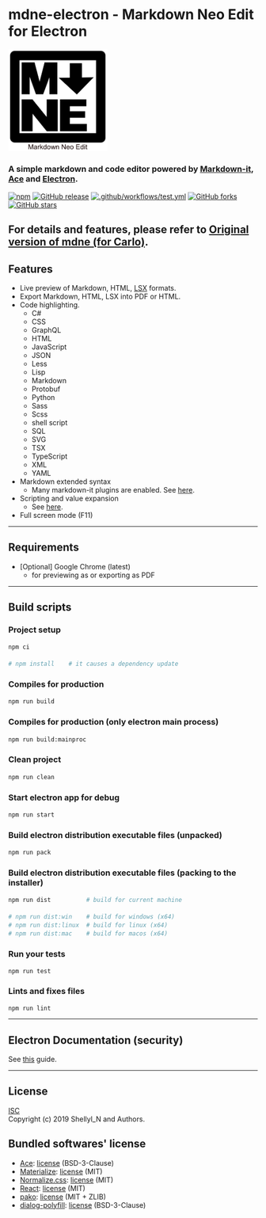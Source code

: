 # mdne-electron - Markdown Neo Edit for Electron

<img src="https://raw.githubusercontent.com/shellyln/mdne-electron/master/contents/logo.svg?sanitize=true" title="logo" style="width: 200px">

### A simple markdown and code editor powered by [Markdown-it](https://github.com/markdown-it/markdown-it), [Ace](https://ace.c9.io/) and [Electron](https://electronjs.org/).

[![npm](https://img.shields.io/npm/v/mdne-electron.svg)](https://www.npmjs.com/package/mdne-electron)
[![GitHub release](https://img.shields.io/github/release/shellyln/mdne-electron.svg)](https://github.com/shellyln/mdne-electron/releases)
[![.github/workflows/test.yml](https://github.com/shellyln/mdne-electron/workflows/.github/workflows/test.yml/badge.svg)](https://github.com/shellyln/mdne-electron/actions)
[![GitHub forks](https://img.shields.io/github/forks/shellyln/mdne-electron.svg?style=social&label=Fork)](https://github.com/shellyln/mdne-electron/fork)
[![GitHub stars](https://img.shields.io/github/stars/shellyln/mdne-electron.svg?style=social&label=Star)](https://github.com/shellyln/mdne-electron)



## For details and features, please refer to [Original version of mdne (for Carlo)](https://github.com/shellyln/mdne).


## Features
* Live preview of Markdown, HTML, [LSX](https://github.com/shellyln/liyad#what-is-lsx) formats.
* Export Markdown, HTML, LSX into PDF or HTML.
* Code highlighting.
  * C#
  * CSS
  * GraphQL
  * HTML
  * JavaScript
  * JSON
  * Less
  * Lisp
  * Markdown
  * Protobuf
  * Python
  * Sass
  * Scss
  * shell script
  * SQL
  * SVG
  * TSX
  * TypeScript
  * XML
  * YAML
* Markdown extended syntax
  * Many markdown-it plugins are enabled. See [here](https://github.com/shellyln/menneu#features).
* Scripting and value expansion
  * See [here](https://github.com/shellyln/menneu#lisp-block-expansion).
* Full screen mode (F11)


----
## Requirements

* [Optional] Google Chrome (latest)
  * for previewing as or exporting as PDF


----

## Build scripts

### Project setup
```sh
npm ci

# npm install    # it causes a dependency update
```

### Compiles for production
```sh
npm run build
```

### Compiles for production (only electron main process)
```sh
npm run build:mainproc
```

### Clean project
```sh
npm run clean
```

### Start electron app for debug
```sh
npm run start
```

### Build electron distribution executable files (unpacked)
```sh
npm run pack
```

### Build electron distribution executable files (packing to the installer)
```sh
npm run dist          # build for current machine

# npm run dist:win    # build for windows (x64)
# npm run dist:linux  # build for linux (x64)
# npm run dist:mac    # build for macos (x64)
```

### Run your tests
```
npm run test
```

### Lints and fixes files
```
npm run lint
```



---

## **Electron Documentation (security)**
See [this](https://electronjs.org/docs/tutorial/security) guide.


----
## License
[ISC](https://github.com/shellyln/mdne-electron/blob/master/LICENSE.md)  
Copyright (c) 2019 Shellyl_N and Authors.

## Bundled softwares' license

* [Ace](https://github.com/ajaxorg/ace): [license](https://github.com/ajaxorg/ace/blob/master/LICENSE) (BSD-3-Clause)
* [Materialize](https://materializecss.com/): [license](https://github.com/Dogfalo/materialize/blob/v1-dev/LICENSE) (MIT)
* [Normalize.css](https://necolas.github.io/normalize.css/): [license](https://github.com/necolas/normalize.css/blob/master/LICENSE.md) (MIT)
* [React](https://reactjs.org/): [license](https://github.com/facebook/react/blob/master/LICENSE) (MIT)
* [pako](https://github.com/nodeca/pako): [license](https://github.com/nodeca/pako/blob/master/LICENSE) (MIT + ZLIB)
* [dialog-polyfill](https://github.com/GoogleChrome/dialog-polyfill): [license](https://github.com/GoogleChrome/dialog-polyfill/blob/master/LICENSE) (BSD-3-Clause)
